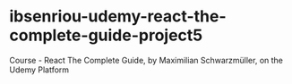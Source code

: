 # ibsenriou-udemy-react-the-complete-guide-project5
Course - React The Complete Guide, by Maximilian Schwarzmüller, on the Udemy Platform
